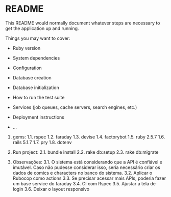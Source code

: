 # README

This README would normally document whatever steps are necessary to get the
application up and running.

Things you may want to cover:

* Ruby version

* System dependencies

* Configuration

* Database creation

* Database initialization

* How to run the test suite

* Services (job queues, cache servers, search engines, etc.)

* Deployment instructions

* ...

1. gems:
1.1. rspec
1.2. faraday
1.3. devise
1.4. factorybot
1.5. ruby 2.5.7
1.6. rails 5.1.7
1.7. pry
1.8. dotenv

2. Run project:
2.1. bundle install
2.2. rake db:setup
2.3. rake db:migrate

3. Observações:
3.1. O sistema está considerando que a API é confiável e imutável. Caso não pudesse considerar isso, seria necessário criar os dados de comics e characters no banco do sistema.
3.2. Aplicar o Rubocop como actions
3.3. Se precisar acessar mais APIs, poderia fazer um base service do faraday
3.4. CI com Rspec
3.5. Ajustar a tela de login 
3.6. Deixar o layout responsivo